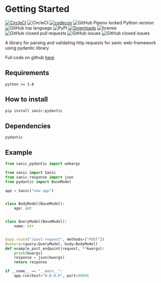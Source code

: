 # Getting Started
[![CircleCI](https://circleci.com/gh/nf1s/sanic-pydantic.svg?style=shield)](https://circleci.com/gh/nf1s/sanic-pydantic) ![CircleCI](https://img.shields.io/circleci/build/github/nf1s/sanic-pydantic/master) [![codecov](https://codecov.io/gh/nf1s/sanic-pydantic/branch/master/graph/badge.svg)](https://codecov.io/gh/nf1s/sanic-pydantic) ![GitHub Pipenv locked Python version](https://img.shields.io/github/pipenv/locked/python-version/nf1s/sanic-pydantic) ![GitHub top language](https://img.shields.io/github/languages/top/nf1s/sanic-pydantic) ![PyPI](https://img.shields.io/pypi/v/sanic-pydantic) [![Downloads](https://pepy.tech/badge/sanic-pydantic)](https://pepy.tech/project/sanic-pydantic) ![license](https://img.shields.io/badge/license-MIT-green)
 ![GitHub closed pull requests](https://img.shields.io/github/issues-pr-closed/nf1s/sanic-pydantic) ![GitHub issues](https://img.shields.io/github/issues/nf1s/sanic-pydantic) ![GitHub closed issues](https://img.shields.io/github/issues-closed/nf1s/sanic-pydantic)

A library for parsing and validating http requests for sanic web-framework using pydantic library 

Full code on github [here](https://github.com/nf1s/sanic-pydantic)

## Requirements

	python >= 3.8

## How to install

```bash
pip install sanic-pydantic
```

## Dependencies

	pydantic

## Example

```python
from sanic_pydantic import webargs

from sanic import Sanic
from sanic.response import json
from pydantic import BaseModel

app = Sanic("new app")


class BodyModel(BaseModel):
    age: int


class QueryModel(BaseModel):
    name: str


@app.route("/post-request", methods=["POST"])
@webargs(query=QueryModel, body=BodyModel)
def example_post_endpoint(request, **kwargs):
    print(kwargs)
    response = json(kwargs)
    return response

if __name__ == "__main__":
    app.run(host="0.0.0.0", port=8000)
```
